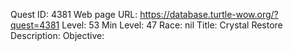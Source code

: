Quest ID: 4381
Web page URL: https://database.turtle-wow.org/?quest=4381
Level: 53
Min Level: 47
Race: nil
Title: Crystal Restore
Description: 
Objective: 
